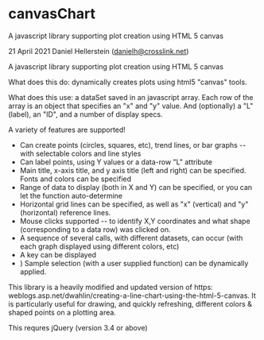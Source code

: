# canvasChart
A javascript library supporting plot creation using HTML 5 canvas

21 April 2021 Daniel Hellerstein (danielh@crosslink.net)

A javascript library supporting plot creation using HTML 5 canvas

What does this do: dynamically creates plots using html5 "canvas" tools.

What does this use: a dataSet saved in an javascript array. Each row of the array is an object that specifies an "x" and "y" value. And (optionally) a "L" (label), an "ID", and a number of display specs.

A variety of features are supported!
<ul type="a">
<li> Can create points (circles, squares, etc), trend lines, or bar graphs  -- with selectable colors and line styles
<li> Can label points, using Y values or a data-row "L" attribute
<li> Main title, x-axis title, and y axis title (left and right) can be specified. Fonts and colors can be specified
<li> Range of data to display (both  in X and Y) can be specified, or you can let the function auto-determine
<li> Horizontal grid lines can be specified, as well as  "x" (vertical) and "y" (horizontal) reference lines.
<li> Mouse clicks supported -- to identify X,Y coordinates and what shape (corresponding to a data row) was clicked on.
<li> A sequence of several calls, with different datasets, can occur (with each graph displayed using different colors, etc)
<li> A key can be displayed
<li>) Sample selection (with a user supplied function) can be dynamically applied.
</ul>
This library is a heavily modified and updated version of https: weblogs.asp.net/dwahlin/creating-a-line-chart-using-the-html-5-canvas. It is particularly useful for drawing, and quickly refreshing, different colors & shaped points on a plotting area.

This requres jQuery (version 3.4 or above)
